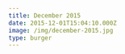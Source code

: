 ```yaml
---
title: December 2015
date: 2015-12-01T15:04:10.000Z
image: /img/december-2015.jpg
type: burger
---
```

